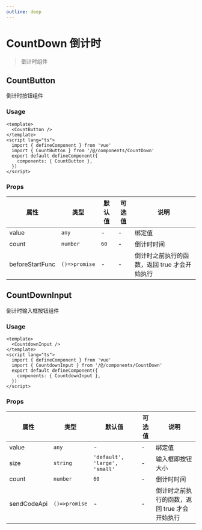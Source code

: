 ```yaml
---
outline: deep
---
```


# CountDown 倒计时

> 倒计时组件

## CountButton

倒计时按钮组件

### Usage

```vue
<template>
  <CountButton />
</template>
<script lang="ts">
  import { defineComponent } from 'vue'
  import { CountButton } from '/@/components/CountDown'
  export default defineComponent({
    components: { CountButton },
  })
</script>
```

### Props

| 属性              | 类型            | 默认值  | 可选值 | 说明                        |
|-----------------|---------------|------|-----|---------------------------|
| value           | `any`         | -    | -   | 绑定值                       |
| count           | `number`      | `60` | -   | 倒计时时间                     |
| beforeStartFunc | `()=>promise` | -    | -   | 倒计时之前执行的函数，返回 true 才会开始执行 |

## CountDownInput

倒计时输入框按钮组件

### Usage

```vue
<template>
  <CountdownInput />
</template>
<script lang="ts">
  import { defineComponent } from 'vue'
  import { CountdownInput } from '/@/components/CountDown'
  export default defineComponent({
    components: { CountdownInput },
  })
</script>
```

### Props

| 属性          | 类型            | 默认值                           | 可选值 | 说明                        |
|-------------|---------------|-------------------------------|-----|---------------------------|
| value       | `any`         | -                             | -   | 绑定值                       |
| size        | `string`      | `'default', 'large', 'small'` | -   | 输入框即按钮大小                  |
| count       | `number`      | `60`                          | -   | 倒计时时间                     |
| sendCodeApi | `()=>promise` | -                             | -   | 倒计时之前执行的函数，返回 true 才会开始执行 |
